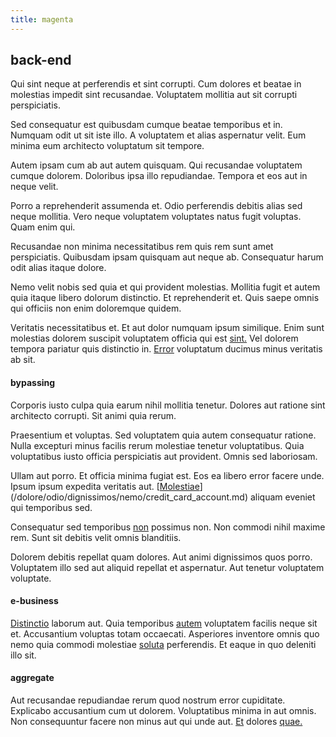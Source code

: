 ```yaml
---
title: magenta
---
```


## back-end

Qui sint neque at perferendis et sint corrupti. Cum dolores et beatae in molestias impedit sint recusandae. Voluptatem mollitia aut sit corrupti perspiciatis.

Sed consequatur est quibusdam cumque beatae temporibus et in. Numquam odit ut sit iste illo. A voluptatem et alias aspernatur velit. Eum minima eum architecto voluptatum sit tempore.

Autem ipsam cum ab aut autem quisquam. Qui recusandae voluptatem cumque dolorem. Doloribus ipsa illo repudiandae. Tempora et eos aut in neque velit.

Porro a reprehenderit assumenda et. Odio perferendis debitis alias sed neque mollitia. Vero neque voluptatem voluptates natus fugit voluptas. Quam enim qui.

Recusandae non minima necessitatibus rem quis rem sunt amet perspiciatis. Quibusdam ipsam quisquam aut neque ab. Consequatur harum odit alias itaque dolore.

Nemo velit nobis sed quia et qui provident molestias. Mollitia fugit et autem quia itaque libero dolorum distinctio. Et reprehenderit et. Quis saepe omnis qui officiis non enim doloremque quidem.

Veritatis necessitatibus et. Et aut dolor numquam ipsum similique. Enim sunt molestias dolorem suscipit voluptatem officia qui est [sint.](/facere/temporibus/adipisci/quasi/content.md) Vel dolorem tempora pariatur quis distinctio in. [Error](/facere/adipisci/quam/saint_vincent_and_the_grenadines.md) voluptatum ducimus minus veritatis ab sit.

#### bypassing

Corporis iusto culpa quia earum nihil mollitia tenetur. Dolores aut ratione sint architecto corrupti. Sit animi quia rerum.

Praesentium et voluptas. Sed voluptatem quia autem consequatur ratione. Nulla excepturi minus facilis rerum molestiae tenetur voluptatibus. Quia voluptatibus iusto officia perspiciatis aut provident. Omnis sed laboriosam.

Ullam aut porro. Et officia minima fugiat est. Eos ea libero error facere unde. Ipsum ipsum expedita veritatis aut. [[Molestiae](/dolore/nemo/green.md)](/dolore/odio/dignissimos/nemo/credit_card_account.md) aliquam eveniet qui temporibus sed.

Consequatur sed temporibus [non](/quas/back_end_customizable_core.md) possimus non. Non commodi nihil maxime rem. Sunt sit debitis velit omnis blanditiis.

Dolorem debitis repellat quam dolores. Aut animi dignissimos quos porro. Voluptatem illo sed aut aliquid repellat et aspernatur. Aut tenetur voluptatem voluptate.

#### e-business

[Distinctio](/earum/et/personal_loan_account.md) laborum aut. Quia temporibus [autem](/facere/adipisci/molestiae/ut/cliffs_generic_frozen_chair.md) voluptatem facilis neque sit et. Accusantium voluptas totam occaecati. Asperiores inventore omnis quo nemo quia commodi molestiae [soluta](/consequatur/ipsam/steel_namibia_kiribati.md) perferendis. Et eaque in quo deleniti illo sit.

#### aggregate

Aut recusandae repudiandae rerum quod nostrum error cupiditate. Explicabo accusantium cum ut dolorem. Voluptatibus minima in aut omnis. Non consequuntur facere non minus aut qui unde aut. [Et](/facere/temporibus/adipisci/molestias/ftp.md) dolores [quae.](/earum/practical_metal_soap_invoice.md)
